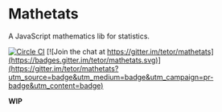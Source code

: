 # Mathetats

A JavaScript mathematics lib for statistics.

[![Circle CI](https://circleci.com/gh/tetor/mathetats.svg?style=svg)](https://circleci.com/gh/tetor/mathetats)
[![Join the chat at https://gitter.im/tetor/mathetats](https://badges.gitter.im/tetor/mathetats.svg)](https://gitter.im/tetor/mathetats?utm_source=badge&utm_medium=badge&utm_campaign=pr-badge&utm_content=badge)

**WIP**
